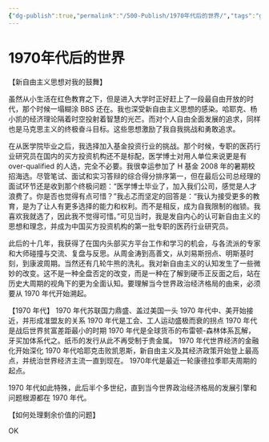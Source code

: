 ```yaml
---
{"dg-publish":true,"permalink":"/500-Publish/1970年代后的世界/","tags":"gardenEntry"}
---
```


# 1970年代后的世界
【新自由主义思想对我的鼓舞】

虽然从小生活在红色教育之下，但是进入大学时正好赶上了一段最自由开放的时代，那个时候一塌糊涂 BBS 还在。我也深受新自由主义思想的感染。哈耶克、杨小凯的经济理论隔着时空投射着智慧的光芒。而对个人自由全面发展的追求，同样也是马克思主义的终极奋斗目标。这些思想激励了我自我挑战和勇敢追求。

在从医学院毕业之后，我选择加入基金投资行业的挑战。那个时候，专职的医药行业研究员在国内的买方投资机构还不是标配，医学博士对用人单位来说更是有 over-qualified 的人选，完全不必要。我很幸运参加了 H 基金 2008 年的暑期校招海选。尽管笔试、面试和实习答辩的综合得分排序第一，但在最后公司总经理的面试环节还是收到那个终极问题：“医学博士毕业了，加入我们公司，感觉是人才浪费了。你是否也觉得有点可惜？”我忐忑而坚定的回答是：“我认为接受更多的教育，是为了让人有更多选择的能力和权利。而不是相反，成为自我限制的枷锁。我喜欢我就选了，因此我不觉得可惜。”可见当时，我是发自内心的认可新自由主义的思想和理念，并成为中国买方投资机构的第一批专职的医药行业研究员。

此后的十几年，我获得了在国内头部买方平台工作和学习的机会，与各流派的专家和大师碰撞与交流、复盘与反思。从周金涛到高善文，从刘易斯拐点、明斯基时刻，到康波周期。当然还有几轮牛熊的洗礼。我对新自由主义的认知发生了一些微妙的改变。这不是一种全盘否定的改变，而是一种在了解到硬币正反面之后，站在历史大周期的视角下的更为全面认知。要理解当今世界政治经济格局的由来，必须要从 1970 年代开始溯起。

【1970 年代】
1970 年代苏联国力鼎盛、盖过美国一头
1970 年代中、美开始接近，并形成准盟友的关系
1970 年代是工会、工人运动盛极而衰的拐点
1970 年代是战后世界贫富差距最小的时期
1970 年代是全球货币的布雷顿-森林体系瓦解，牙买加体系代之。纸币的发行从此不再受制于贵金属。
1970 年代世界经济的金融化开始深化
1970 年代哈耶克击败凯恩斯，新自由主义及其经济政策开始登上最高点，并统治世界经济主流一直到现在。
1970年代是最近一轮康德拉季耶夫周期的起点。

1970 年代如此特殊，此后半个多世纪，直到当今世界政治经济格局的发展引擎和问题根源都在 1970 年代。

【如何处理剩余价值的问题】

OK

